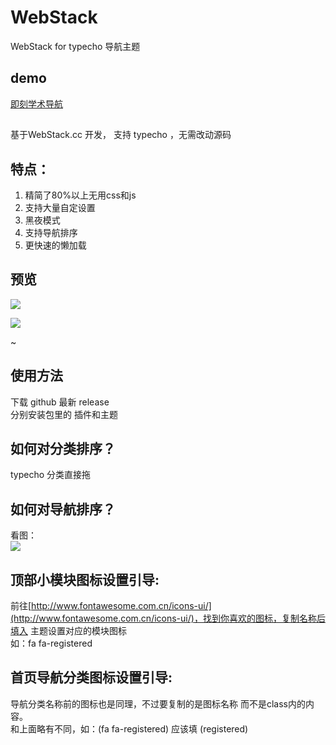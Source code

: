 # WebStack
WebStack for typecho 导航主题

## demo
[即刻学术导航](https://scholar.ijkxs.com)

## 
基于WebStack.cc 开发， 支持 typecho ，无需改动源码  

## 特点：
1. 精简了80%以上无用css和js
2. 支持大量自定设置
3. 黑夜模式
4. 支持导航排序
5. 更快速的懒加载


## 预览
![](readme/index.png)   

![](readme/index-bright.png)
  
~[](readme/setting.png)  

## 使用方法
下载 github 最新 release  
分别安装包里的 插件和主题

## 如何对分类排序？
typecho 分类直接拖

## 如何对导航排序？
看图：  
![](readme/paixu.png)

## 顶部小模块图标设置引导:
前往[http://www.fontawesome.com.cn/icons-ui/](http://www.fontawesome.com.cn/icons-ui/)，找到你喜欢的图标，复制名称后填入 主题设置对应的模块图标  
如：fa fa-registered

## 首页导航分类图标设置引导:
导航分类名称前的图标也是同理，不过要复制的是图标名称 而不是class内的内容。  
和上面略有不同，如：(fa fa-registered) 应该填 (registered)
